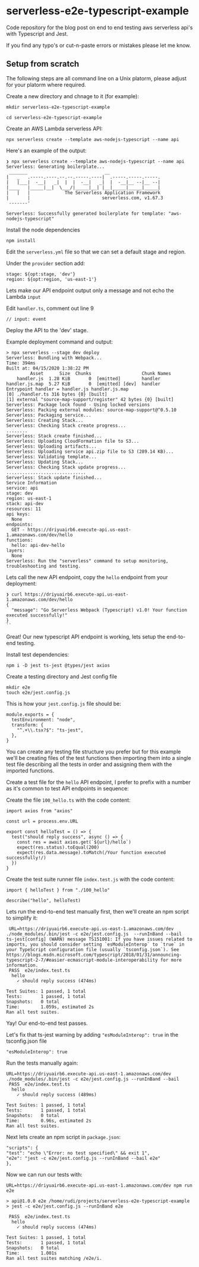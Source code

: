 # serverless-e2e-typescript-example

Code repository for the blog post on end to end testing aws serverless api's with Typescript and Jest.

If you find any typo's or cut-n-paste errors or mistakes please let me know.

## Setup from scratch

The following steps are all command line on a Unix platorm, please adjust for your platorm where required.

Create a new directory and chnage to it (for example):

`mkdir serverless-e2e-typescript-example`

`cd serverless-e2e-typescript-example`

Create an AWS Lambda serverless API:

`npx serverless create --template aws-nodejs-typescript --name api`

Here's an example of the output:

```
❯ npx serverless create --template aws-nodejs-typescript --name api
Serverless: Generating boilerplate...
 _______                             __
|   _   .-----.----.--.--.-----.----|  .-----.-----.-----.
|   |___|  -__|   _|  |  |  -__|   _|  |  -__|__ --|__ --|
|____   |_____|__|  \___/|_____|__| |__|_____|_____|_____|
|   |   |             The Serverless Application Framework
|       |                           serverless.com, v1.67.3
 -------'

Serverless: Successfully generated boilerplate for template: "aws-nodejs-typescript"
```

Install the node dependencies

`npm install`

Edit the `serverless.yml` file so that we can set a default stage and region.

Under the `provider` section add:

```
stage: ${opt:stage, 'dev'}
region: ${opt:region, 'us-east-1'}
```

Lets make our API endpoint output only a message and not echo the Lambda `input`

Edit `handler.ts`, comment out line 9

`// input: event`

Deploy the API to the 'dev' stage.

Example deployment command and output:

```
> npx serverless --stage dev deploy
Serverless: Bundling with Webpack...
Time: 394ms
Built at: 04/15/2020 1:38:22 PM
         Asset      Size  Chunks                   Chunk Names
    handler.js  1.28 KiB       0  [emitted]        handler
handler.js.map  5.27 KiB       0  [emitted] [dev]  handler
Entrypoint handler = handler.js handler.js.map
[0] ./handler.ts 316 bytes {0} [built]
[1] external "source-map-support/register" 42 bytes {0} [built]
Serverless: Package lock found - Using locked versions
Serverless: Packing external modules: source-map-support@^0.5.10
Serverless: Packaging service...
Serverless: Creating Stack...
Serverless: Checking Stack create progress...
........
Serverless: Stack create finished...
Serverless: Uploading CloudFormation file to S3...
Serverless: Uploading artifacts...
Serverless: Uploading service api.zip file to S3 (289.14 KB)...
Serverless: Validating template...
Serverless: Updating Stack...
Serverless: Checking Stack update progress...
..............................
Serverless: Stack update finished...
Service Information
service: api
stage: dev
region: us-east-1
stack: api-dev
resources: 11
api keys:
  None
endpoints:
  GET - https://driyuairb6.execute-api.us-east-1.amazonaws.com/dev/hello
functions:
  hello: api-dev-hello
layers:
  None
Serverless: Run the "serverless" command to setup monitoring, troubleshooting and testing.
```

Lets call the new API endpoint, copy the `hello` endpoint from your deployment:

```
❯ curl https://driyuairb6.execute-api.us-east-1.amazonaws.com/dev/hello
{
  "message": "Go Serverless Webpack (Typescript) v1.0! Your function executed successfully!"
}
``
```

Great! Our new typescript API endpoint is working, lets setup the end-to-end testing.

Install test dependencies:

`npm i -D jest ts-jest @types/jest axios`

Create a testing directory and Jest config file

```
mkdir e2e
touch e2e/jest.config.js
```

This is how your `jest.config.js` file should be:

```
module.exports = {
  testEnvironment: "node",
  transform: {
    "^.+\\.tsx?$": "ts-jest",
  },
}
```

You can create any testing file structure you prefer but for this example we'll be creating files of the test functions then importing them into a single test file describing all the tests in order and assigning them with the imported functions.

Create a test file for the `hello` API endpoint, I prefer to prefix with a number as it's common to test API endpoints in sequence:

Create the file `100_hello.ts` with the code content:

```
import axios from "axios"

const url = process.env.URL

export const helloTest = () => {
  test("should reply success", async () => {
    const res = await axios.get(`${url}/hello`)
    expect(res.status).toEqual(200)
    expect(res.data.message).toMatch(/Your function executed successfully!/)
  })
}
```

Create the test suite runner file `index.test.js` with the code content:

```
import { helloTest } from "./100_hello"

describe("hello", helloTest)
```

Lets run the end-to-end test manually first, then we'll create an npm script to simplify it:

```
 URL=https://driyuairb6.execute-api.us-east-1.amazonaws.com/dev ./node_modules/.bin/jest -c e2e/jest.config.js  --runInBand --bail
ts-jest[config] (WARN) message TS151001: If you have issues related to imports, you should consider setting `esModuleInterop` to `true` in your TypeScript configuration file (usually `tsconfig.json`). See https://blogs.msdn.microsoft.com/typescript/2018/01/31/announcing-typescript-2-7/#easier-ecmascript-module-interoperability for more information.
 PASS  e2e/index.test.ts
  hello
    ✓ should reply success (474ms)

Test Suites: 1 passed, 1 total
Tests:       1 passed, 1 total
Snapshots:   0 total
Time:        1.059s, estimated 2s
Ran all test suites.
```

Yay! Our end-to-end test passes.

Let's fix that ts-jest warning by adding `"esModuleInterop": true` in the tsconfig.json file

`"esModuleInterop": true`

Run the tests manually again:

```
URL=https://driyuairb6.execute-api.us-east-1.amazonaws.com/dev ./node_modules/.bin/jest -c e2e/jest.config.js --runInBand --bail
 PASS  e2e/index.test.ts
  hello
    ✓ should reply success (489ms)

Test Suites: 1 passed, 1 total
Tests:       1 passed, 1 total
Snapshots:   0 total
Time:        0.96s, estimated 2s
Ran all test suites.
```

Next lets create an npm script in `package.json`:

```
"scripts": {
"test": "echo \"Error: no test specified\" && exit 1",
"e2e": "jest -c e2e/jest.config.js --runInBand --bail e2e"
},
```

Now we can run our tests with:

```
URL=https://driyuairb6.execute-api.us-east-1.amazonaws.com/dev npm run e2e

> api@1.0.0 e2e /home/rudi/projects/serverless-e2e-typescript-example
> jest -c e2e/jest.config.js --runInBand e2e

 PASS  e2e/index.test.ts
  hello
    ✓ should reply success (474ms)

Test Suites: 1 passed, 1 total
Tests:       1 passed, 1 total
Snapshots:   0 total
Time:        1.001s
Ran all test suites matching /e2e/i.
```
